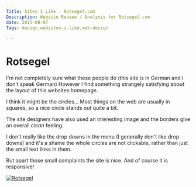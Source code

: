 ```yaml
---
Title: Sites I Like - Rotsegel.com
Description: Website Review / Analysis for Rotsegel.com
date: 2015-08-07
Tags: design,websites-i-like,web-design

---
```

# Rotsegel

I'm not completely sure what these people do (this site is in German and I don't speak German) However I find something strangely satisfying about the layout of this websites homepage.

I think it might be the circles... Most things on the web are usually in squares, so a nice circle stands out quite a bit.

The site designers have also used an interesting image and the borders give an overall *clean* feeling.

I don't really like the drop downs in the menu (I generally don't like drop downs) and it's a shame the whole circles are not clickable, rather than just the small text links in them.

But apart those small complaints the site is nice. And of course it is responsive!

<a href = "http://www.rotsegel.com/" target = "_blank" >
<img src = "https://www.danielhpavey.uk/images/sites/www.rotsegel.com-.jpg" alt = "Rotsegel" title = "Rotsegel" />
</a>
